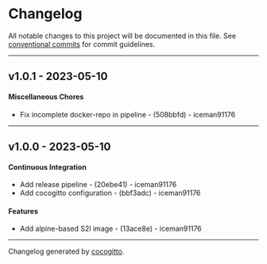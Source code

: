 # Changelog
All notable changes to this project will be documented in this file. See [conventional commits](https://www.conventionalcommits.org/) for commit guidelines.

- - -
## v1.0.1 - 2023-05-10
#### Miscellaneous Chores
- Fix incomplete docker-repo in pipeline - (508bbfd) - iceman91176

- - -

## v1.0.0 - 2023-05-10
#### Continuous Integration
- Add release pipeline - (20ebe41) - iceman91176
- Add cocogitto configuration - (bbf3adc) - iceman91176
#### Features
- Add alpine-based S2I image - (13ace8e) - iceman91176

- - -

Changelog generated by [cocogitto](https://github.com/cocogitto/cocogitto).